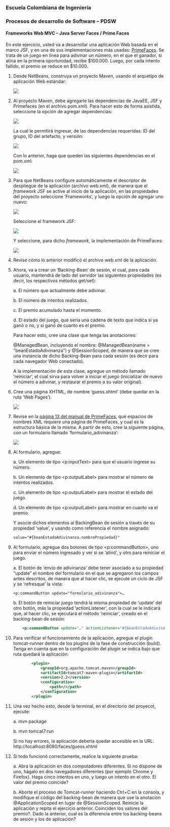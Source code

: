 ### Escuela Colombiana de Ingeniería

### Procesos de desarrollo de Software – PDSW

#### Frameworks Web MVC – Java Server Faces / Prime Faces

En este ejercicio, usted va a desarrollar una aplicación Web basada en
el marco JSF, y en una de sus implementaciones más usadas: [PrimeFaces]([*http://primefaces.org/*](http://primefaces.org/) ). Se trata de un
juego en línea para adivinar un número, en el que el ganador, si atina
en la primera oportunidad, recibe \$100.000. Luego, por cada intento
fallido, el premio se reduce en \$10.000.

1.  Desde NetBeans, construya un proyecto Maven, usando el arquetipo de
    aplicación Web estándar:

	![](img/media/image1.png)

1.  Al proyecto Maven, debe agregarle las dependencias de JavaEE, JSF y
    Primefaces (en el archivo pom.xml). Para hacer esto de forma
    asistida, seleccione la opción de agregar dependencias:

    ![](img/media/image2.png)

    La cual le permitirá ingresar, de las dependencias requeridas: ID
    del grupo, ID del artefacto, y versión:

    ![](img/media/image3.png)

    Con lo anterior, haga que queden las siguientes dependencias en el
    pom.xml:

	![](img/media/image4.png)

1.  Para que NetBeans configure automáticamente el descriptor de
    despliegue de la aplicación (archivo web.xml), de manera que el
    *framework* JSF se active al inicio de la aplicación, en las
    propiedades del proyecto seleccione ‘Frameworks’, y luego la opción
    de agregar uno nuevo:

	![](img/media/image5.png)

	Seleccione el framework JSF:

	![](img/media/image6.png)

	Y seleccione, para dicho *framework*, la implementación de PrimeFaces:

	![](img/media/image7.png)

1.  Revise cómo lo anterior modificó el archivo web.xml de
    la aplicación.

2.  Ahora, va a crear un ‘Backing-Bean’ de sesión, el cual, para cada
    usuario, mantendrá de lado del servidor las siguientes propiedades
    (es decir, los respectivos métodos get/set):

    a.  El número que actualmente debe adivinar.

    b.  El número de intentos realizados.

    c.  El premio acumulado hasta el momento.

    d.  El estado del juego, que sería una cadena de texto que indica si
        ya ganó o no, y si ganó de cuanto es el premio.

	Para hacer esto, cree una clase que tenga las anotaciones:

	@ManagedBean, incluyendo el nombre: @ManagedBean(name = 	"beanEstadoAdivinanza") y @SessionScoped, de manera que se cree una instancia de dicho Backing-Bean para cada sesión (es decir para cada navegador Web conectado).

	A la implementación de esta clase, agregue un método llamado ‘reiniciar’, el cual sirva para volver a iniciar el juego (inicializar de nuevo el número a adivinar, y restaurar el premio a su valor original).

1.  Cree una página XHTML, de nombre ‘guess.xhtml’ (debe quedar en la ruta ‘Web Pages’).

	![](img/media/image8.png)

1.  Revise en la [página 13 del manual de PrimeFaces](http://www.primefaces.org/docs/guide/primefaces_user_guide_5_2.pdf), qué espacios de nombres XML requiere una página de PrimeFaces, y
    cual es la estructura básica de la misma. A partir de esto, cree la
    siguiente página, con un formulario llamado
    ‘formulario_adivinanza’:

	![](img/media/image9.png)

1.  Al formulario, agregue:

    a.  Un elemento de tipo \<p:inputText\> para que el usuario
        ingrese su número.

    b.  Un elemento de tipo \<p:outputLabel\> para mostrar el número
        de intentos realizados.

    c.  Un elemento de tipo \<p:outputLabel\> para mostrar el estado
        del juego.

    d.  Un elemento de tipo \<p:outputLabel\> para mostrar en cuanto
        va el premio.

	Y asocie dichos elementos al BackingBean de sesión a través de su propiedad ‘value’, y usando como referencia el nombre asignado:

	```xml
	value="#{beanEstadoAdivinanza.nombrePropiedad}"
	```
	
1.  Al formulario, agregue dos botones de tipo \<p:commandButton\>,
    uno para enviar el número ingresado y ver si se ‘atinó’, y otro para
    reiniciar el juego.

    a.  El botón de ‘envío de adivinanza’ debe tener asociado a su
        propiedad “update” el nombre del formulario en el que se
        agregaron los campos antes descritos, de manera que al hacer
        clic, se ejecute un ciclo de JSF y se ‘refresque’ la vista:

        <p:commandButton update="formulario_adivinanza">…

    b.  El botón de reiniciar juego tendrá la misma propiedad de
        ‘update’ del otro botón, más la propiedad ‘actionListener’, con la cual se le indicará que, al hacer clic, se ejecutará el
        método ‘reiniciar’, creado en el backing-bean de sesión:

	```xml
        <p:commandButton update="…" actionListener="#{beanEstadoAdivinanza.reiniciar}">
	```

2.  Para verificar el funcionamiento de la aplicación, agregue el plugin
    tomcat-runner dentro de los plugins de la fase de
    construcción (build). Tenga en cuenta que en la configuración del
    plugin se indica bajo que ruta quedará la aplicación:

	```xml
            <plugin>
                <groupId>org.apache.tomcat.maven</groupId>
                <artifactId>tomcat7-maven-plugin</artifactId>
                <version>2.2</version>
                <configuration>                    
                    <path>/</path>
                </configuration>
            </plugin>            

	```


3.  Una vez hecho esto, desde la terminal, en el directorio del
    proyecot, ejecute:

    a.  mvn package

    b.  mvn tomcat7:run

	Si no hay errores, la aplicación debería quedar accesible en la URL: http://localhost:8080/faces/guess.xhtml

4.  Si todo funcionó correctamente, realice la siguiente prueba:

    a.  Abra la aplicación en dos computadores diferentes. Si no dispone
        de uno, hágalo en dos navegadores diferentes (por ejemplo Chrome
        y Firefox). Haga cinco intentos en uno, y luego un intento en
        el otro. El valor del premio coincide?

    b.  Aborte el proceso de Tomcat-runner haciendo Ctrl+C en la consola,
        y modifique el código del backing-bean de manera que use la
        anotación @ApplicationScoped en lugar de @SessionScoped.
        Reinicie la aplicación y repita el ejercicio anterior. Coinciden
        los valores del premio?. Dado la anterior, cual es la diferencia
        entre los backing-beans de sesión y los de aplicación?
